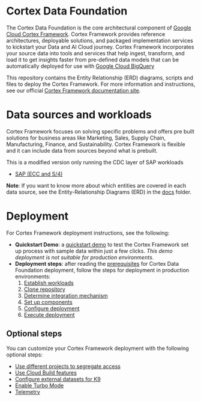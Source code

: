 # Cortex Data Foundation

The Cortex Data Foundation is the core architectural component of
[Google Cloud Cortex Framework](https://cloud.google.com/solutions/cortex).
Cortex Framework provides reference architectures, deployable solutions, and
packaged implementation services to kickstart your Data and AI Cloud journey.
Cortex Framework incorporates your source data into tools and services that help ingest,
transform, and load it to get insights faster from pre-defined data models that can be automatically
deployed for use with [Google Cloud BigQuery](https://cloud.google.com/bigquery)

This repository contains the Entity Relationship (ERD) diagrams, scripts and files
to deploy the Cortex Framework. For more information and instructions, see our
official [Cortex Framework documentation site](https://cloud.google.com/cortex/docs).

# Data sources and workloads

Cortex Framework focuses on solving specific problems and offers pre built solutions
for business areas like Marketing, Sales, Supply Chain, Manufacturing, Finance, and Sustainability.
Cortex Framework is flexible and it can include data from sources beyond what is prebuilt.

This is a modified version only running the CDC layer of SAP workloads

*   [SAP (ECC and S/4)](https://cloud.google.com/cortex/docs/operational-sap)

**Note**: If you want to know more about which entities are covered in each data source, see the
Entity-Relationship Diagrams (ERD) in the [docs](https://github.com/GoogleCloudPlatform/cortex-data-foundation/tree/main/docs) folder.

# Deployment

For Cortex Framework deployment instructions, see the following:

*   **Quickstart Demo**: a [quickstart demo](https://cloud.google.com/cortex/docs/quickstart-demo) to
test the Cortex Framework set up process with sample data within just a few clicks. *This demo deployment
is not suitable for production environments*.
*   **Deployment steps**: after reading the [prerequisites](https://cloud.google.com/cortex/docs/deployment-prerequisites) for Cortex Data Foundation deployment, follow the steps for deployment in production environments:
    1. [Establish workloads](https://cloud.google.com/cortex/docs/deployment-step-one)
    2. [Clone repository](https://cloud.google.com/cortex/docs/deployment-step-two)
    3. [Determine integration mechanism](https://cloud.google.com/cortex/docs/deployment-step-three)
    4. [Set up components](https://cloud.google.com/cortex/docs/deployment-step-four)
    5. [Configure deployment](https://cloud.google.com/cortex/docs/deployment-step-five)
    6. [Execute deployment](https://cloud.google.com/cortex/docs/deployment-step-six)

## Optional steps

You can customize your Cortex Framework deployment with the following optional steps:

*   [Use different projects to segregate access](https://cloud.google.com//cortex/docs/optional-step-segregate-access)
*   [Use Cloud Build features](https://cloud.google.com//cortex/docs/optional-step-cloud-build-features)
*   [Configure external datasets for K9](https://cloud.google.com//cortex/docs/optional-step-external-datasets)
*   [Enable Turbo Mode](https://cloud.google.com/cortex/docs/optional-step-turbo-mode)
*   [Telemetry](https://cloud.google.com/cortex/docs/optional-step-telemetry)

